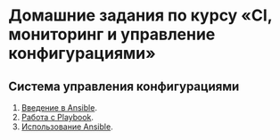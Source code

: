 # Домашние задания по курсу «CI, мониторинг и управление конфигурациями»

## Система управления конфигурациями

1. [Введение в Ansible](./08-ansible-01-base/).
2. [Работа с Playbook](./08-ansible-02-playbook/).
3. [Использование Ansible](./08-ansible-03-yandex/).